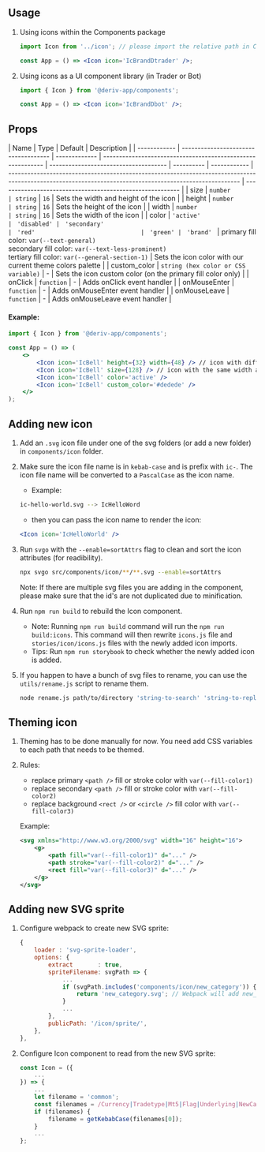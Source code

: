 ## **Usage**

1. Using icons within the Components package

    ```jsx
    import Icon from '../icon'; // please import the relative path in Components

    const App = () => <Icon icon='IcBrandDtrader' />;
    ```

2. Using icons as a UI component library (in Trader or Bot)

    ```jsx
    import { Icon } from '@deriv-app/components';

    const App = () => <Icon icon='IcBrandDbot' />;
    ```

## **Props**

| Name         | Type                                 | Default       | Description                                                 |
| ------------ | ------------------------------------ | ------------- | ----------------------------------------------------------- | ------------------------------------- | ---------- | ------------ | ------------------------------------------------------------------------------------------------------------------------------------------------------- | --------------------------------------------------------- |
| size         | `number                              | string`       | `16`                                                        | Sets the width and height of the icon |
| height       | `number                              | string`       | `16`                                                        | Sets the height of the icon           |
| width        | `number                              | string`       | `16`                                                        | Sets the width of the icon            |
| color        | `'active'                            | ` `'disabled' | ` `'secondary'                                              | ` `'red'                              | ` `'green' | ` `'brand' ` | primary fill color: `var(--text-general)` <br/> secondary fill color: `var(--text-less-prominent)` <br/>tertiary fill color: `var(--general-section-1)` | Sets the icon color with our current theme colors palette |
| custom_color | `string (hex color or CSS variable)` | -             | Sets the icon custom color (on the primary fill color only) |
| onClick      | `function`                           | -             | Adds onClick event handler                                  |
| onMouseEnter | `function`                           | -             | Adds onMouseEnter event handler                             |
| onMouseLeave | `function`                           | -             | Adds onMouseLeave event handler                             |

#### Example:

```jsx
import { Icon } from '@deriv-app/components';

const App = () => (
    <>
        <Icon icon='IcBell' height={32} width={48} /> // icon with different width and height
        <Icon icon='IcBell' size={128} /> // icon with the same width and height
        <Icon icon='IcBell' color='active' />
        <Icon icon='IcBell' custom_color='#dedede' />
    </>
);
```

## **Adding new icon**

1. Add an `.svg` icon file under one of the svg folders (or add a new folder) in `components/icon` folder.
2. Make sure the icon file name is in `kebab-case` and is prefix with `ic-`. The icon file name will be converted to a `PascalCase` as the icon name.

    - Example:

    ```sh
    ic-hello-world.svg --> IcHelloWord
    ```

    - then you can pass the icon name to render the icon:

    ```jsx
    <Icon icon='IcHelloWorld' />
    ```

3. Run `svgo` with the `--enable=sortAttrs` flag to clean and sort the icon attributes (for readibility).

    ```sh
    npx svgo src/components/icon/**/**.svg --enable=sortAttrs
    ```

    Note: If there are multiple svg files you are adding in the component, please make sure that the id's are not duplicated due to minification.

4. Run `npm run build` to rebuild the Icon component.

    - Note: Running `npm run build` command will run the `npm run build:icons`. This command will then rewrite `icons.js` file and `stories/icon/icons.js` files with the newly added icon imports.
    - Tips: Run `npm run storybook` to check whether the newly added icon is added.

5. If you happen to have a bunch of svg files to rename, you can use the `utils/rename.js` script to rename them.

    ```sh
    node rename.js path/to/directory 'string-to-search' 'string-to-replace'
    ```

## **Theming icon**

1. Theming has to be done manually for now. You need add CSS variables to each path that needs to be themed.
2. Rules:

    - replace primary `<path />` fill or stroke color with `var(--fill-color1)`
    - replace secondary `<path />` fill or stroke color with `var(--fill-color2)`
    - replace background `<rect />` or `<circle />` fill color with `var(--fill-color3)`

    Example:

    ```svg
    <svg xmlns="http://www.w3.org/2000/svg" width="16" height="16">
        <g>
            <path fill="var(--fill-color1)" d="..." />
            <path stroke="var(--fill-color2)" d="..." />
            <rect fill="var(--fill-color3)" d="..." />
        </g>
    </svg>
    ```

## **Adding new SVG sprite**

1. Configure webpack to create new SVG sprite:

    ```js
    {
        loader : 'svg-sprite-loader',
        options: {
            extract       : true,
            spriteFilename: svgPath => {
                ...
                if (svgPath.includes('components/icon/new_category')) {
                    return 'new_category.svg'; // Webpack will add new_category.svg to public/images/sprite
                }
                ...
            },
            publicPath: '/icon/sprite/',
        },
    },
    ```

2. Configure Icon component to read from the new SVG sprite:

    ```jsx
    const Icon = ({
        ...
    }) => {
        ...
        let filename = 'common';
        const filenames = /Currency|Tradetype|Mt5|Flag|Underlying|NewCategory/g.exec(icon); // add here
        if (filenames) {
            filename = getKebabCase(filenames[0]);
        }
        ...
    };
    ```
